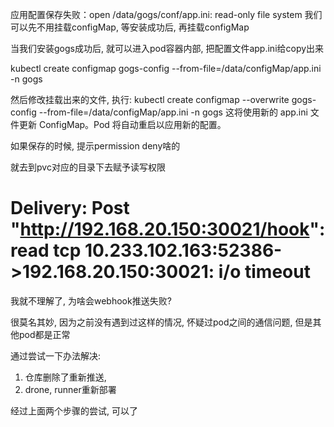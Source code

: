应用配置保存失败：open /data/gogs/conf/app.ini: read-only file system
我们可以先不用挂载configMap, 等安装成功后, 再挂载configMap

当我们安装gogs成功后, 就可以进入pod容器内部, 把配置文件app.ini给copy出来

kubectl create configmap gogs-config --from-file=/data/configMap/app.ini -n gogs

然后修改挂载出来的文件, 
执行:
kubectl create configmap --overwrite gogs-config --from-file=/data/configMap/app.ini -n gogs
这将使用新的 app.ini 文件更新 ConfigMap。Pod 将自动重启以应用新的配置。

如果保存的时候, 提示permission deny啥的

就去到pvc对应的目录下去赋予读写权限


# Delivery: Post "http://192.168.20.150:30021/hook": read tcp 10.233.102.163:52386->192.168.20.150:30021: i/o timeout

 我就不理解了, 为啥会webhook推送失败?

很莫名其妙, 因为之前没有遇到过这样的情况, 怀疑过pod之间的通信问题, 但是其他pod都是正常

通过尝试一下办法解决: 

1. 仓库删除了重新推送, 
2. drone, runner重新部署

经过上面两个步骤的尝试, 可以了
 